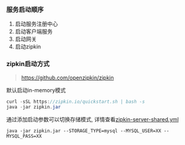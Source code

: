 ### 服务启动顺序

1. 启动服务注册中心
2. 启动客户端服务
3. 启动网关
4. 启动zipkin

### zipkin启动方式
> https://github.com/openzipkin/zipkin

默认启动in-memory模式
```java
curl -sSL https://zipkin.io/quickstart.sh | bash -s
java -jar zipkin.jar
```

通过添加启动参数可以切换存储模式, 详情查看[zipkin-server-shared.yml](https://github.com/openzipkin/zipkin/blob/master/zipkin-server/src/main/resources/zipkin-server-shared.yml)
```
java -jar zipkin.jar --STORAGE_TYPE=mysql --MYSQL_USER=XX --MYSQL_PASS=XX
```